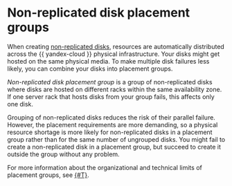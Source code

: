 # Non-replicated disk placement groups

When creating [non-replicated disks](disk.md#disks_types), resources are automatically distributed across the {{ yandex-cloud }} physical infrastructure. Your disks might get hosted on the same physical media. To make multiple disk failures less likely, you can combine your disks into placement groups.

_Non-replicated disk placement group_ is a group of non-replicated disks where disks are hosted on different racks within the same availability zone. If one server rack that hosts disks from your group fails, this affects only one disk.

Grouping of non-replicated disks reduces the risk of their parallel failure. However, the placement requirements are more demanding, so a physical resource shortage is more likely for non-replicated disks in a placement group rather than for the same number of ungrouped disks. You might fail to create a non-replicated disk in a placement group, but succeed to create it outside the group without any problem.

For more information about the organizational and technical limits of placement groups, see [{#T}](../concepts/limits.md).

